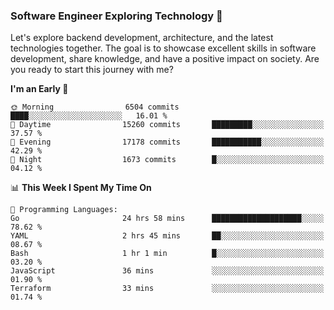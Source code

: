 ### Software Engineer Exploring Technology 🚀 

Let's explore backend development, architecture, and the latest technologies together. The goal is to showcase excellent skills in software development, share knowledge, and have a positive impact on society. Are you ready to start this journey with me?

<!--START_SECTION:waka-->
**I'm an Early 🐤** 

```text
🌞 Morning                6504 commits        ████░░░░░░░░░░░░░░░░░░░░░   16.01 % 
🌆 Daytime                15260 commits       █████████░░░░░░░░░░░░░░░░   37.57 % 
🌃 Evening                17178 commits       ███████████░░░░░░░░░░░░░░   42.29 % 
🌙 Night                  1673 commits        █░░░░░░░░░░░░░░░░░░░░░░░░   04.12 % 
```


📊 **This Week I Spent My Time On** 

```text
💬 Programming Languages: 
Go                       24 hrs 58 mins      ████████████████████░░░░░   78.62 % 
YAML                     2 hrs 45 mins       ██░░░░░░░░░░░░░░░░░░░░░░░   08.67 % 
Bash                     1 hr 1 min          █░░░░░░░░░░░░░░░░░░░░░░░░   03.20 % 
JavaScript               36 mins             ░░░░░░░░░░░░░░░░░░░░░░░░░   01.90 % 
Terraform                33 mins             ░░░░░░░░░░░░░░░░░░░░░░░░░   01.74 % 
```


<!--END_SECTION:waka-->
